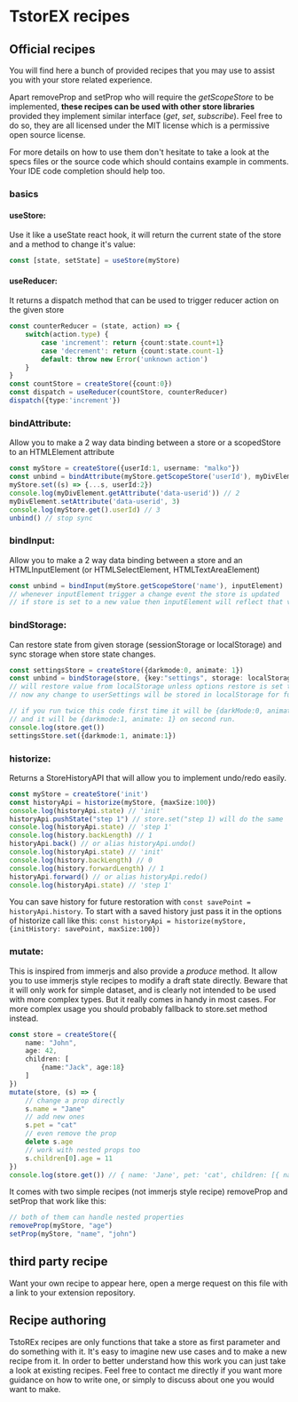 # TstorEX recipes

## Official recipes
You will find here a bunch of provided recipes that you may use to assist you with your store related experience.

Apart removeProp and setProp who will require the _getScopeStore_ to be implemented,
**these recipes can be used with other store libraries** provided they implement similar interface (_get_, _set_, _subscribe_). Feel free to do so, they are all licensed under the MIT license which is a permissive open source license.

For more details on how to use them don't hesitate to take a look at the specs files or the source code which should contains example in comments. Your IDE code completion should help too.

### basics
#### useStore:
Use it like a useState react hook, it will return the current state of the store and a method to change it's value:
```ts
const [state, setState] = useStore(myStore)

```
#### useReducer:
It returns a dispatch method that can be used to trigger reducer action on the given store
```ts
const counterReducer = (state, action) => {
	switch(action.type) {
		case 'increment': return {count:state.count+1}
		case 'decrement': return {count:state.count-1}
		default: throw new Error('unknown action')
	}
}
const countStore = createStore({count:0})
const dispatch = useReducer(countStore, counterReducer)
dispatch({type:'increment'})

```

### bindAttribute:
Allow you to make a 2 way data binding between a store<string> or a scopedStore<string> to an HTMLElement attribute
```ts
const myStore = createStore({userId:1, username: "malko"})
const unbind = bindAttribute(myStore.getScopeStore('userId'), myDivElement, 'data-userid')
myStore.set((s) => {...s, userId:2})
console.log(myDivElement.getAttribute('data-userid')) // 2
myDivElement.setAttribute('data-userid', 3)
console.log(myStore.get().userId) // 3
unbind() // stop sync
```

### bindInput:
Allow you to make a 2 way data binding between a store and an HTMLInputElement (or
HTMLSelectElement, HTMLTextAreaElement)
```ts
const unbind = bindInput(myStore.getScopeStore('name'), inputElement)
// whenever inputElement trigger a change event the store is updated
// if store is set to a new value then inputElement will reflect that value.
```

### bindStorage:
Can restore state from given storage (sessionStorage or localStorage) and sync storage when store state changes.
```ts
const settingsStore = createStore({darkmode:0, animate: 1})
const unbind = bindStorage(store, {key:"settings", storage: localStorage})
// will restore value from localStorage unless options restore is set to false
// now any change to userSettings will be stored in localStorage for future usage

// if you run twice this code first time it will be {darkMode:0, animate: 1}
// and it will be {darkmode:1, animate: 1} on second run.
console.log(store.get())
settingsStore.set({darkmode:1, animate:1})

```

### historize:
Returns a StoreHistoryAPI that will allow you to implement undo/redo easily.
```ts
const myStore = createStore('init')
const historyApi = historize(myStore, {maxSize:100})
console.log(historyApi.state) // 'init'
historyApi.pushState("step 1") // store.set("step 1) will do the same
console.log(historyApi.state) // 'step 1'
console.log(history.backLength) // 1
historyApi.back() // or alias historyApi.undo()
console.log(historyApi.state) // 'init'
console.log(history.backLength) // 0
console.log(history.forwardLength) // 1
historyApi.forward() // or alias historyApi.redo()
console.log(historyApi.state) // 'step 1'
```
You can save history for future restoration with ```const savePoint = historyApi.history```. To start with a saved history just pass it in the options of historize call like this: ```const historyApi = historize(myStore, {initHistory: savePoint, maxSize:100})```


### mutate:
This is inspired from immerjs and also provide a _produce_ method.
It allow you to use immerjs style recipes to modify a draft state directly.
Beware that it will only work for simple dataset, and is clearly not intended to
be used with more complex types. But it really comes in handy in most cases.
For more complex usage you should probably fallback to store.set method instead.
```ts
const store = createStore({
	name: "John",
	age: 42,
	children: [
		{name:"Jack", age:18}
	]
})
mutate(store, (s) => {
	// change a prop directly
	s.name = "Jane"
	// add new ones
	s.pet = "cat"
	// even remove the prop
	delete s.age
	// work with nested props too
	s.children[0].age = 11
})
console.log(store.get()) // { name: 'Jane', pet: 'cat', children: [{ name: "Jack", age: 11 }] }

```

It comes with two simple recipes (not immerjs style recipe) removeProp and setProp that work like this:
```ts
// both of them can handle nested properties
removeProp(myStore, "age")
setProp(myStore, "name", "john")
```

## third party recipe
Want your own recipe to appear here, open a merge request on this file with a link to your extension repository.


## Recipe authoring
TstoREx recipes are only functions that take a store as first parameter and do something with it. It's easy to imagine new use cases and to make a new recipe from it. In order to better understand how this work you can just take a look at existing recipes. Feel free to contact me directly if you want more guidance on how to write one, or simply to discuss about one you would want to make.